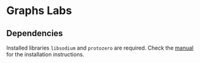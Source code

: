 # Graphs Labs

## Dependencies

Installed libraries `libsodium` and `protozero` are required.
Check the [manual](https://osmcode.org/libosmium/manual.html) for the installation instructions.

